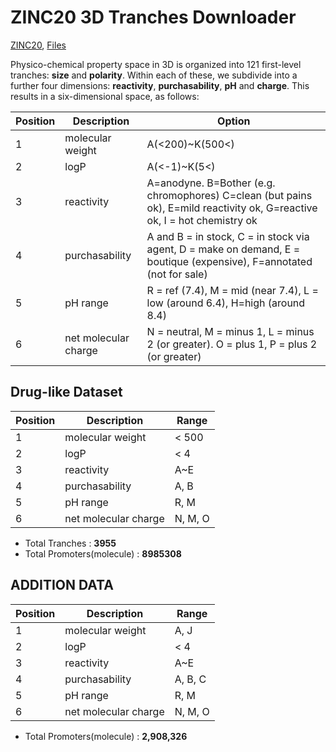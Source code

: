 
# ZINC20 3D Tranches Downloader

[ZINC20](https://zinc20.docking.org/), [Files](https://files.docking.org/3D/)  

Physico-chemical property space in 3D is organized into 121 first-level tranches: **size** and **polarity**. Within each of these, we subdivide into a further four dimensions: **reactivity**, **purchasability**, **pH** and **charge**. This results in a six-dimensional space, as follows:

| Position | Description | Option | 
|--|--|--|
| 1 | molecular weight | A(<200)~K(500<) | 
| 2 | logP | A(<-1)~K(5<) | 
| 3 | reactivity | A=anodyne. B=Bother (e.g. chromophores) C=clean (but pains ok), E=mild reactivity ok, G=reactive ok, I = hot chemistry ok | 
| 4 | purchasability | A and B = in stock, C = in stock via agent, D = make on demand, E = boutique (expensive), F=annotated (not for sale) |
| 5 | pH range | R = ref (7.4), M = mid (near 7.4), L = low (around 6.4), H=high (around 8.4) | 
| 6 | net molecular charge | N = neutral, M = minus 1, L = minus 2 (or greater). O = plus 1, P = plus 2 (or greater) |

## Drug-like Dataset 

| Position | Description | Range | 
|--|--|--|
| 1 | molecular weight | < 500 | 
| 2 | logP | < 4 | 
| 3 | reactivity | A~E | 
| 4 | purchasability | A, B |
| 5 | pH range | R, M | 
| 6 | net molecular charge | N, M, O |

- Total Tranches : **3955**
- Total Promoters(molecule) : **8985308**

## ADDITION DATA

| Position | Description | Range | 
|--|--|--|
| 1 | molecular weight | A, J | 
| 2 | logP | < 4 | 
| 3 | reactivity | A~E | 
| 4 | purchasability | A, B, C |
| 5 | pH range | R, M | 
| 6 | net molecular charge | N, M, O |

- Total Promoters(molecule) : **2,908,326**